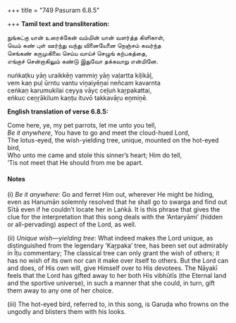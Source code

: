 +++
title = "749 Pasuram 6.8.5"

+++
**Tamil text and transliteration:**

நுங்கட்கு யான் உரைக்கேன் வம்மின் யான் வளர்த்த கிளிகாள்,  
வெம் கண் புள் ஊர்ந்து வந்து வினையேனை நெஞ்சம் கவர்ந்த  
செங்கண் கருமுகிலை செய்ய வாய்ச் செழுங் கற்பகத்தை,  
எங்குச் சென்றாகிலும் கண்டு இதுவோ தக்கவாறு என்மினே.

nuṅkaṭku yāṉ uraikkēṉ vammiṉ yāṉ vaḷartta kiḷikāḷ,  
vem kaṇ puḷ ūrntu vantu viṉaiyēṉai neñcam kavarnta  
ceṅkaṇ karumukilai ceyya vāyc ceḻuṅ kaṟpakattai,  
eṅkuc ceṉṟākilum kaṇṭu ituvō takkavāṟu eṉmiṉē.

**English translation of verse 6.8.5:**

Come here, ye, my pet parrots, let me unto you tell,  
*Be it anywhere*, You have to go and meet the cloud-hued Lord,  
The lotus-eyed, the wish-yielding tree, unique, mounted on the hot-eyed bird,  
Who unto me came and stole this sinner’s heart; Him do tell,  
‘Tis not meet that He should from me be apart.

#### Notes

\(i\) *Be it anywhere*: Go and ferret Him out, wherever He might be hiding, even as Hanumān solemnly resolved that he shall go to swarga  and find out Sītā even if he couldn’t locate her in Laṅkā. It is this phrase that gives the clue for the interpretation that this song deals with the ‘Antaryāmi’ (hidden or all-pervading) aspect of the Lord, as well.

\(ii\) *Unique wish—yielding tree*: What indeed makes the Lord unique, as distinguished from the legendary ‘Kaṟpaka’ tree, has been set out admirably in Īṭu commentary; The classical tree can only grant the wish of others; it has no wish of its own nor can it make over itself to others. But the Lord can and does, of His own will, give Himself over to His devotees. The Nāyakī feels that the Lord has gifted away to her both His vibhūtīs (the Eternal land and the sportive universe), in such a manner that she could, in turn, gift them away to any one of her choice.

\(iii\) The hot-eyed bird, referred to, in this song, is Garuḍa who frowns on the ungodly and blisters them with his looks.


